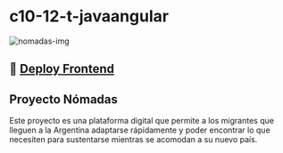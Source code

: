 # c10-12-t-javaangular
<div style="background-size: cover; width: 100%; height: 600px;">

![nomadas-img](https://github.com/No-Country/c10-12-t-javaangular/assets/89376733/7baf708a-9dad-4454-9fb6-55da332aae76)
## 🔗 [Deploy Frontend](https://nomadasnocountry.web.app/landing)
## Proyecto Nómadas
    
Este proyecto es una plataforma digital que permite a los migrantes que lleguen a la Argentina adaptarse rápidamente y poder encontrar lo que necesiten para sustentarse mientras se acomodan a su nuevo país.
</div>
